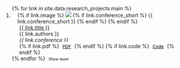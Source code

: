 
<div class="publications">
  <ol class="bibliography">
    {% for link in site.data.research_projects.main %}
      <li class="pub-item{% if forloop.index > 3 %} hidden{% endif %}">
        <div class="pub-row">
          <div class="col-sm-3 abbr" style="position: relative; padding-right: 15px; padding-left: 15px;">
            {% if link.image %} 
            <img src="{{ link.image }}" class="teaser img-fluid z-depth-1" style="width=100;height=auto">
            {% if link.conference_short %} 
            <abbr class="badge">{{ link.conference_short }}</abbr>
            {% endif %}
            {% endif %}
          </div>
          <div class="col-sm-9" style="position: relative; padding-right: 15px; padding-left: 20px;">
            <div class="title"><a href="{{ link.pdf }}">{{ link.title }}</a></div>
            <div class="author">{{ link.authors }}</div>
            <div class="periodical"><em>{{ link.conference }}</em></div>
            <div class="links">
              {% if link.pdf %} 
              <a href="{{ link.pdf }}" class="btn btn-sm z-depth-0" role="button" target="_blank" style="font-size:12px;">PDF</a>
              {% endif %}
              {% if link.code %} 
              <a href="{{ link.code }}" class="btn btn-sm z-depth-0" role="button" target="_blank" style="font-size:12px;">Code</a>
              {% endif %}
            </div>
          </div>
        </div>
      </li>
    {% endfor %}
    <a id="show-more-btn" class="btn btn-sm z-depth-0" role="button" style="position: relative; font-family: Georgia; font-size: 12px; margin-top: 15px;" onclick="togglePublications()">Show more</a>  
  </ol>
</div>

<script>
  function togglePublications() {
    // Select all hidden items
    const hiddenItems = document.querySelectorAll('.pub-item.hidden');
    const visibleItems = document.querySelectorAll('.pub-item:not(.hidden)');
    const showMoreBtn = document.getElementById('show-more-btn');

    if (hiddenItems.length > 0) {
      // Show all hidden items if there are any
      hiddenItems.forEach(item => item.classList.remove('hidden'));
      showMoreBtn.textContent = 'Show less';
    } else {
      // Hide all items after the third when "Show less" is clicked
      visibleItems.forEach((item, index) => {
        if (index >= 3) {
          item.classList.add('hidden');
        }
      });
      showMoreBtn.textContent = 'Show more';

      // Scroll back to the top of the publications section for better user experience.
      window.scrollTo({
        top: document.getElementById('publications').offsetTop,
        behavior: 'smooth'
      });
    }
  }
</script>

<style>
  .hidden {
    display: none;
  }

  .btn.z-depth-0 {
    background-color: #ffffff; /* Adjust this to match your button color */
    color: #000000;
    border: #000000;
    padding: 5px 5px;
    border-radius: 4px;
    text-align: center;
    cursor: pointer;
  }

  .btn.z-depth-0:hover {
    background-color: #D3D3D3; /* Slightly darker shade for hover */
  }
</style>